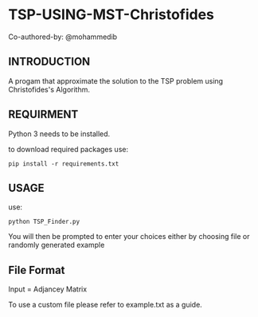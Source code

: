 # TSP-USING-MST-Christofides 

Co-authored-by: @mohammedib

INTRODUCTION
------------

A progam that approximate the solution to the TSP problem using Christofides's Algorithm. 

REQUIRMENT
-----------
Python 3 needs to be installed.

to download required packages use:
```
pip install -r requirements.txt 
``` 

USAGE
----------------
use:
```
python TSP_Finder.py 
``` 

You will then be prompted to enter your choices either by choosing file or randomly generated example

File Format
-------------------
Input = Adjancey Matrix


To use a custom file please refer to example.txt as a guide.
